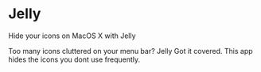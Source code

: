 # Jelly
Hide your icons on MacOS X with Jelly

Too many icons cluttered on your menu bar? Jelly Got it covered.
This app hides the icons you dont use frequently.
